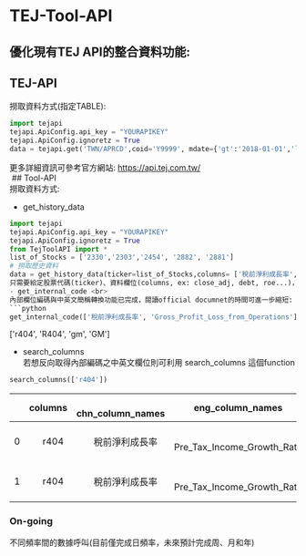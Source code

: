 # TEJ-Tool-API

## 優化現有TEJ API的整合資料功能:<br>
## TEJ-API
撈取資料方式(指定TABLE):<br>
```python
import tejapi
tejapi.ApiConfig.api_key = "YOURAPIKEY"
tejapi.ApiConfig.ignoretz = True
data = tejapi.get('TWN/APRCD',coid='Y9999', mdate={'gt':'2018-01-01','lt':'2018-02-01'}, paginate=True)
```
更多詳細資訊可參考官方網站: https://api.tej.com.tw/<br> ## Tool-API<br>
撈取資料方式:<br>
- get_history_data
```python
import tejapi
tejapi.ApiConfig.api_key = "YOURAPIKEY"
tejapi.ApiConfig.ignoretz = True
from TejToolAPI import *
list_of_Stocks = ['2330','2303','2454', '2882', '2881']
# 撈取歷史資料
data = get_history_data(ticker=list_of_Stocks,columns= ['稅前淨利成長率', '單月營收成長率%'], transfer_to_chinese=False) ```
只需要給定股票代碼(ticker)、資料欄位(columns, ex: close_adj, debt, roe...)，即可自動合併資料，不需要訪問多個資料表和自行合併。<br>
- get_internal_code <br>
內部欄位編碼與中英文簡稱轉換功能已完成，閱讀official documnet的時間可進一步縮短:
```python
get_internal_code(['稅前淨利成長率', 'Gross_Profit_Loss_from_Operations'])
```
['r404', 'R404', 'gm', 'GM']<br>
- search_columns <br>
若想反向取得內部編碼之中英文欄位則可利用 search_columns 這個function <br>
```python
search_columns(['r404'])
```
||columns|    chn_column_names|eng_column_names|table_names|TABLE_NAMES|API_TABLE    CHN_NAMES|
|:-------:|:-------:|:-------:|:-------:|:-------:|:-------:|:-------:|
|0|    r404|    稅前淨利成長率|     Pre_Tax_Income_Growth_Rate|    fin_self_acc|    fin_self_acc|    TWN/AFESTM1    財務-自結數|
|1|    r404|    稅前淨利成長率|    Pre_Tax_Income_Growth_Rate|    fin_board_select|    fin_board_select|    TWN/AFESTMD    財務-董事決議數| 
### On-going
不同頻率間的數據呼叫(目前僅完成日頻率，未來預計完成周、月和年)<br>
